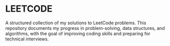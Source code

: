 # LEETCODE
A structured collection of my solutions to LeetCode problems. This repository documents my progress in problem-solving, data structures, and algorithms, with the goal of improving coding skills and preparing for technical interviews.
